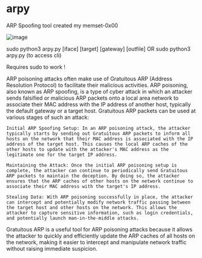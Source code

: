 # arpy
ARP Spoofing tool created my memset-0x00

![image](https://user-images.githubusercontent.com/56231894/151802480-28f0b113-53d4-40e6-8f49-96faa1e7501a.png)

sudo python3 arpy.py [iface] [target] [gateway] [outfile]
                      OR
sudo python3 arpy.py (to access cli)

Requires sudo to work !

ARP poisoning attacks often make use of Gratuitous ARP (Address Resolution Protocol) to facilitate their malicious activities. ARP poisoning, also known as ARP spoofing, is a type of cyber attack in which an attacker sends falsified or malicious ARP packets onto a local area network to associate their MAC address with the IP address of another host, typically the default gateway or a target host. Gratuitous ARP packets can be used at various stages of such an attack:

    Initial ARP Spoofing Setup: In an ARP poisoning attack, the attacker typically starts by sending out Gratuitous ARP packets to inform all hosts on the network that their MAC address is associated with the IP address of the target host. This causes the local ARP caches of the other hosts to update with the attacker's MAC address as the legitimate one for the target IP address.

    Maintaining the Attack: Once the initial ARP poisoning setup is complete, the attacker can continue to periodically send Gratuitous ARP packets to maintain the deception. By doing so, the attacker ensures that the ARP caches of other hosts on the network continue to associate their MAC address with the target's IP address.

    Stealing Data: With ARP poisoning successfully in place, the attacker can intercept and potentially modify network traffic passing between the target host and other hosts on the network. This allows the attacker to capture sensitive information, such as login credentials, and potentially launch man-in-the-middle attacks.

Gratuitous ARP is a useful tool for ARP poisoning attacks because it allows the attacker to quickly and efficiently update the ARP caches of all hosts on the network, making it easier to intercept and manipulate network traffic without raising immediate suspicion.

